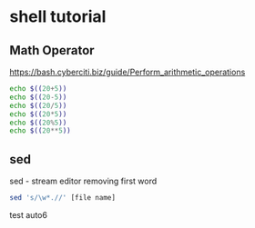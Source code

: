 # shell tutorial

## Math Operator
https://bash.cyberciti.biz/guide/Perform_arithmetic_operations

```sh
echo $((20+5))
echo $((20-5))
echo $((20/5))
echo $((20*5))
echo $((20%5))
echo $((20**5))

```



## sed
sed - stream editor
removing first word
```sh
sed 's/\w*.//' [file name]
```
test auto6